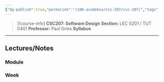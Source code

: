 ```yaml
---
{"dg-publish":true,"permalink":"/100-academia/csc-207/csc-207/","tags":["university","cs","course-page"],"created":"2024-06-22T16:05:58.141-07:00","updated":"2024-08-06T18:38:05.602-07:00"}
---
```


> [!course-info] **CSC207: Software Design**
> **Section:** LEC 0201 / TUT 0401
> **Professor:** Paul Gries
> **Syllabus**

---
## Lectures/Notes

### Module



### Week


